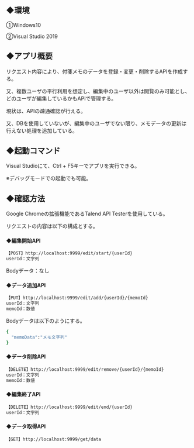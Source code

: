 ## ◆環境
①Windows10

②Visual Studio 2019

## ◆アプリ概要
リクエスト内容により、付箋メモのデータを登録・変更・削除するAPIを作成する。

又、複数ユーザの平行利用を想定し、編集中のユーザ以外は閲覧のみ可能とし、どのユーザが編集しているかもAPIで管理する。

現状は、APIの疎通確認が行える。

又、DBを使用していないが、編集中のユーザでない限り、メモデータの更新は行えない処理を追加している。

## ◆起動コマンド

Visual Studioにて、Ctrl + F5キーでアプリを実行できる。

※デバッグモードでの起動でも可能。

## ◆確認方法

Google Chromeの拡張機能であるTalend API Testerを使用している。

リクエストの内容は以下の構成とする。

#### ◆編集開始API
```bash
【POST】http://localhost:9999/edit/start/{userId}
userId：文字列
```

Bodyデータ：なし

#### ◆データ追加API
```bash
【PUT】http://localhost:9999/edit/add/{userId}/{memoId}
userId：文字列
memoId：数値
```

Bodyデータは以下のようにする。

```bash
{
  "memoData":"メモ文字列"
}
```

#### ◆データ削除API
```bash
【DELETE】http://localhost:9999/edit/remove/{userId}/{memoId}
userId：文字列
memoId：数値
```

#### ◆編集終了API
```bash
【DELETE】http://localhost:9999/edit/end/{userId}
userId：文字列
```

#### ◆データ取得API
```bash
【GET】http://localhost:9999/get/data
```

